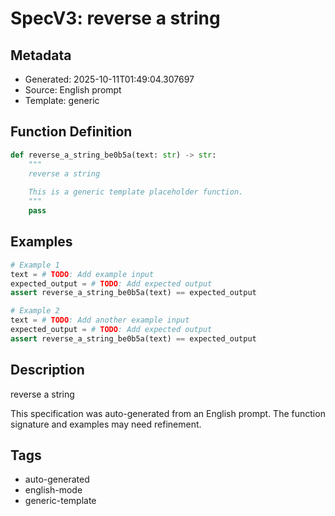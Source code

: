 # SpecV3: reverse a string

## Metadata
- Generated: 2025-10-11T01:49:04.307697
- Source: English prompt
- Template: generic

## Function Definition

```python
def reverse_a_string_be0b5a(text: str) -> str:
    """
    reverse a string
    
    This is a generic template placeholder function.
    """
    pass
```

## Examples

```python
# Example 1
text = # TODO: Add example input
expected_output = # TODO: Add expected output
assert reverse_a_string_be0b5a(text) == expected_output

# Example 2
text = # TODO: Add another example input
expected_output = # TODO: Add expected output
assert reverse_a_string_be0b5a(text) == expected_output
```

## Description

reverse a string

This specification was auto-generated from an English prompt. 
The function signature and examples may need refinement.

## Tags
- auto-generated
- english-mode
- generic-template
